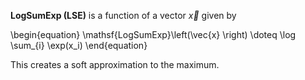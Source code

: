 **LogSumExp (LSE)** is a function of a vector $\vec{x}$ given by

\begin{equation}
\mathsf{LogSumExp}\left(\vec{x} \right) \doteq \log \sum_{i} \exp(x_i)
\end{equation}

This creates a soft approximation to the maximum.